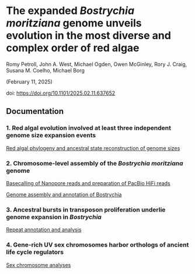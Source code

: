 # The expanded _Bostrychia moritziana_ genome unveils evolution in the most diverse and complex order of red algae

Romy Petroll, John A. West, Michael Ogden, Owen McGinley, Rory J. Craig, Susana M. Coelho, Michael Borg 

(February 11, 2025)

doi: https://doi.org/10.1101/2025.02.11.637652 
## Documentation

### 1. Red algal evolution involved at least three independent genome size expansion events

[Red algal phylogeny and ancestral state reconstruction of genome sizes](https://github.com/Borg-Lab/Bostrychia_genome/tree/main/code/1-Genome_size_expansion.md)

### 2. Chromosome-level assembly of the _Bostrychia moritziana_ genome

[Basecalling of Nanopore reads and preparation of PacBio HiFi reads](https://github.com/Borg-Lab/Bostrychia_genome/tree/main/code/2-Basecalling_and_sequence_reads_modifications.md)

[Genome assembly and annotation of Bostrychia](https://github.com/Borg-Lab/Bostrychia_genome/tree/main/code/3-Genome_assembly_and_annotation.md)


### 3. Ancestral bursts in transposon proliferation underlie genome expansion in _Bostrychia_

[Repeat annotation and analysis](https://github.com/Borg-Lab/Bostrychia_genome/tree/main/code/4-Repeat_annotation_and_analysis.md)

### 4. Gene-rich UV sex chromosomes harbor orthologs of ancient life cycle regulators

[Sex chromosome analyses](https://github.com/Borg-Lab/Bostrychia_genome/tree/main/code/5-Sex_chromosome_analyses.md)
